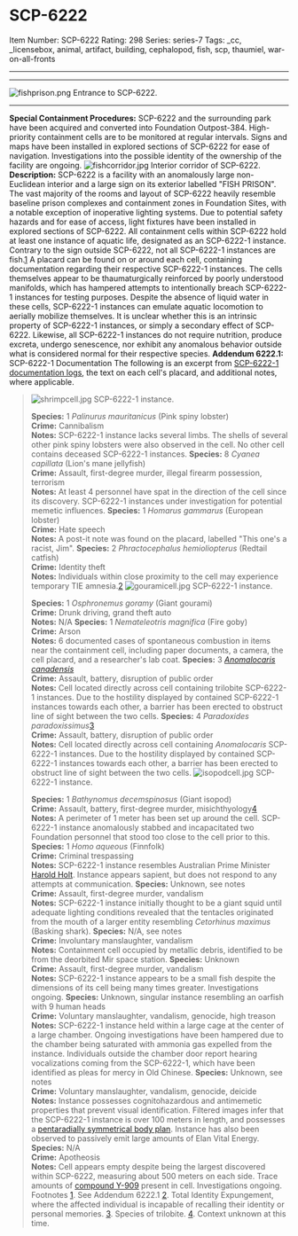 # SCP-6222
Item Number: SCP-6222
Rating: 298
Series: series-7
Tags: _cc, _licensebox, animal, artifact, building, cephalopod, fish, scp, thaumiel, war-on-all-fronts

---

* * *
![fishprison.png](https://scp-wiki.wdfiles.com/local--files/scp-6222/fishprison.png)
Entrance to SCP-6222.
* * *
**Special Containment Procedures:** SCP-6222 and the surrounding park have been acquired and converted into Foundation Outpost-384. High-priority containment cells are to be monitored at regular intervals. Signs and maps have been installed in explored sections of SCP-6222 for ease of navigation. Investigations into the possible identity of the ownership of the facility are ongoing.
![fishcorridor.jpg](https://scp-wiki.wdfiles.com/local--files/scp-6222/fishcorridor.jpg)
Interior corridor of SCP-6222.
**Description:** SCP-6222 is a facility with an anomalously large non-Euclidean interior and a large sign on its exterior labelled "FISH PRISON". The vast majority of the rooms and layout of SCP-6222 heavily resemble baseline prison complexes and containment zones in Foundation Sites, with a notable exception of inoperative lighting systems. Due to potential safety hazards and for ease of access, light fixtures have been installed in explored sections of SCP-6222.
All containment cells within SCP-6222 hold at least one instance of aquatic life, designated as an SCP-6222-1 instance. Contrary to the sign outside SCP-6222, not all SCP-6222-1 instances are fish.[1](javascript:;) A placard can be found on or around each cell, containing documentation regarding their respective SCP-6222-1 instances. The cells themselves appear to be thaumaturgically reinforced by poorly understood manifolds, which has hampered attempts to intentionally breach SCP-6222-1 instances for testing purposes.
Despite the absence of liquid water in these cells, SCP-6222-1 instances can emulate aquatic locomotion to aerially mobilize themselves. It is unclear whether this is an intrinsic property of SCP-6222-1 instances, or simply a secondary effect of SCP-6222. Likewise, all SCP-6222-1 instances do not require nutrition, produce excreta, undergo senescence, nor exhibit any anomalous behavior outside what is considered normal for their respective species.
**Addendum 6222.1:** SCP-6222-1 Documentation
The following is an excerpt from [SCP-6222-1 documentation logs](/scp-6222-collab), the text on each cell's placard, and additional notes, where applicable.
> ![shrimpcell.jpg](https://scp-wiki.wdfiles.com/local--files/scp-6222/shrimpcell.jpg)
> SCP-6222-1 instance.
>   
>  **Species:** 1 _Palinurus mauritanicus_ (Pink spiny lobster)  
>  **Crime:** Cannibalism  
>  **Notes:** SCP-6222-1 instance lacks several limbs. The shells of several other pink spiny lobsters were also observed in the cell. No other cell contains deceased SCP-6222-1 instances.
> **Species:** 8 _Cyanea capillata_ (Lion's mane jellyfish)  
>  **Crime:** Assault, first-degree murder, illegal firearm possession, terrorism  
>  **Notes:** At least 4 personnel have spat in the direction of the cell since its discovery. SCP-6222-1 instances under investigation for potential memetic influences.
> **Species:** 1 _Homarus gammarus_ (European lobster)  
>  **Crime:** Hate speech  
>  **Notes:** A post-it note was found on the placard, labelled "This one's a racist, Jim".
> **Species:** 2 _Phractocephalus hemioliopterus_ (Redtail catfish)  
>  **Crime:** Identity theft  
>  **Notes:** Individuals within close proximity to the cell may experience temporary TIE amnesia.[2](javascript:;)
> ![gouramicell.jpg](https://scp-wiki.wdfiles.com/local--files/scp-6222/gouramicell.jpg)
> SCP-6222-1 instance.
>   
>  **Species:** 1 _Osphronemus goramy_ (Giant gourami)  
>  **Crime:** Drunk driving, grand theft auto  
>  **Notes:** N/A
> **Species:** 1 _Nemateleotris magnifica_ (Fire goby)  
>  **Crime:** Arson  
>  **Notes:** 6 documented cases of spontaneous combustion in items near the containment cell, including paper documents, a camera, the cell placard, and a researcher's lab coat.
> **Species:** 3 _[Anomalocaris canadensis](/scp-4131)_  
>  **Crime:** Assault, battery, disruption of public order  
>  **Notes:** Cell located directly across cell containing trilobite SCP-6222-1 instances. Due to the hostility displayed by contained SCP-6222-1 instances towards each other, a barrier has been erected to obstruct line of sight between the two cells.
> **Species:** 4 _Paradoxides paradoxissimus_[3](javascript:;)  
>  **Crime:** Assault, battery, disruption of public order  
>  **Notes:** Cell located directly across cell containing _Anomalocaris_ SCP-6222-1 instances. Due to the hostility displayed by contained SCP-6222-1 instances towards each other, a barrier has been erected to obstruct line of sight between the two cells.
> ![isopodcell.jpg](https://scp-wiki.wdfiles.com/local--files/scp-6222/isopodcell.jpg)
> SCP-6222-1 instance.
>   
>  **Species:** 1 _Bathynomus decemspinosus_ (Giant isopod)  
>  **Crime:** Assault, battery, first-degree murder, misichthyology[4](javascript:;)  
>  **Notes:** A perimeter of 1 meter has been set up around the cell. SCP-6222-1 instance anomalously stabbed and incapacitated two Foundation personnel that stood too close to the cell prior to this.
> **Species:** 1 _Homo aqueous_ (Finnfolk)  
>  **Crime:** Criminal trespassing  
>  **Notes:** SCP-6222-1 instance resembles Australian Prime Minister [Harold Holt](/scp-3477). Instance appears sapient, but does not respond to any attempts at communication.
> **Species:** Unknown, see notes  
>  **Crime:** Assault, first-degree murder, vandalism  
>  **Notes:** SCP-6222-1 instance initially thought to be a giant squid until adequate lighting conditions revealed that the tentacles originated from the mouth of a larger entity resembling _Cetorhinus maximus_ (Basking shark).
> **Species:** N/A, see notes  
>  **Crime:** Involuntary manslaughter, vandalism  
>  **Notes:** Containment cell occupied by metallic debris, identified to be from the deorbited Mir space station.
> **Species:** Unknown  
>  **Crime:** Assault, first-degree murder, vandalism  
>  **Notes:** SCP-6222-1 instance appears to be a small fish despite the dimensions of its cell being many times greater. Investigations ongoing.
> **Species:** Unknown, singular instance resembling an oarfish with 9 human heads  
>  **Crime:** Voluntary manslaughter, vandalism, genocide, high treason  
>  **Notes:** SCP-6222-1 instance held within a large cage at the center of a large chamber. Ongoing investigations have been hampered due to the chamber being saturated with ammonia gas expelled from the instance. Individuals outside the chamber door report hearing vocalizations coming from the SCP-6222-1, which have been identified as pleas for mercy in Old Chinese.
> **Species:** Unknown, see notes  
>  **Crime:** Voluntary manslaughter, vandalism, genocide, deicide  
>  **Notes:** Instance possesses cognitohazardous and antimemetic properties that prevent visual identification. Filtered images infer that the SCP-6222-1 instance is over 100 meters in length, and possesses a [pentaradially symmetrical body plan](/lte-0851-cetus). Instance has also been observed to passively emit large amounts of Elan Vital Energy.
> **Species:** N/A  
>  **Crime:** Apotheosis  
>  **Notes:** Cell appears empty despite being the largest discovered within SCP-6222, measuring about 500 meters on each side. Trace amounts of [compound Y-909](/scp-3000) present in cell. Investigations ongoing.
Footnotes
[1](javascript:;). See Addendum 6222.1
[2](javascript:;). Total Identity Expungement, where the affected individual is incapable of recalling their identity or personal memories.
[3](javascript:;). Species of trilobite.
[4](javascript:;). Context unknown at this time.